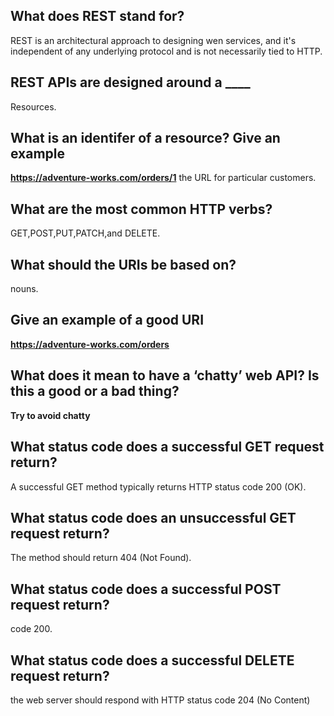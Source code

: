 ## What does REST stand for?

REST is an architectural approach to designing wen services, and it's independent of any underlying protocol and is not necessarily tied to HTTP. 

## REST APIs are designed around a ____

Resources.

## What is an identifer of a resource? Give an example

**https://adventure-works.com/orders/1** the URL for particular customers. 

## What are the most common HTTP verbs?

GET,POST,PUT,PATCH,and DELETE.

## What should the URIs be based on?

nouns.

## Give an example of a good URI

**https://adventure-works.com/orders**

## What does it mean to have a ‘chatty’ web API? Is this a good or a bad thing?

**Try to avoid chatty** 

## What status code does a successful GET request return?

A successful GET method typically returns HTTP status code 200 (OK).

## What status code does an unsuccessful GET request return?

The method should return 404 (Not Found).

## What status code does a successful POST request return?

code 200.

## What status code does a successful DELETE request return?

 the web server should respond with HTTP status code 204 (No Content)